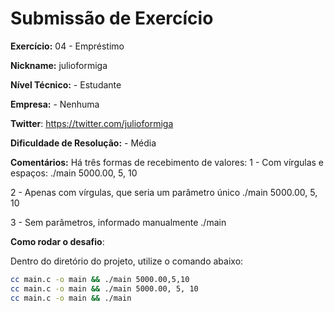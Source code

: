 # Submissão de Exercício

**Exercício:** 04 - Empréstimo

**Nickname:** julioformiga

**Nível Técnico:** - Estudante

**Empresa:** - Nenhuma

**Twitter**: https://twitter.com/julioformiga

**Dificuldade de Resolução:** - Média

**Comentários:**
Há três formas de recebimento de valores:
1 - Com vírgulas e espaços:
./main 5000.00, 5, 10

2 - Apenas com vírgulas, que seria um parâmetro único
./main 5000.00, 5, 10

3 - Sem parâmetros, informado manualmente
./main

**Como rodar o desafio**:

Dentro do diretório do projeto, utilize o comando abaixo:
```bash
cc main.c -o main && ./main 5000.00,5,10
cc main.c -o main && ./main 5000.00, 5, 10
cc main.c -o main && ./main
```
